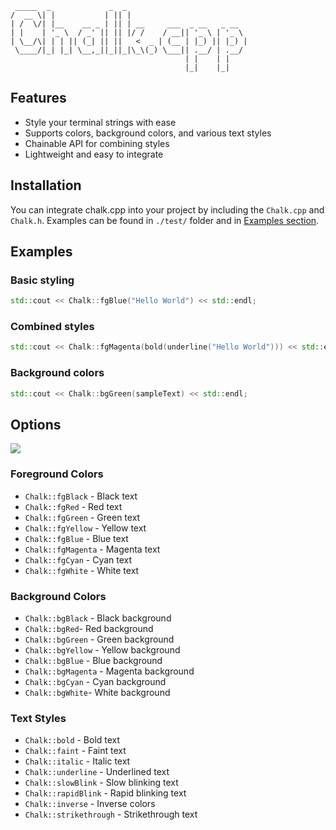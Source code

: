 ```
 _____  _             _  _
/  __ \| |           | || |
| /  \/| |__    __ _ | || | __     ___  _ __   _ __
| |    | '_ \  / _' || || |/ /    / __|| '_ \ | '_ \
| \__/\| | | || (_| || ||   <  _ | (__ | |_) || |_) |
 \____/|_| |_| \__,_||_||_|\_\(_) \___|| .__/ | .__/
                                       | |    | |
                                       |_|    |_|
```

## Features
- Style your terminal strings with ease
- Supports colors, background colors, and various text styles
- Chainable API for combining styles
- Lightweight and easy to integrate

## Installation
You can integrate chalk.cpp into your project by including the `Chalk.cpp` and `Chalk.h`. Examples can be found in `./test/` folder and in [Examples section](#examples).

## Examples

### Basic styling

```cpp
std::cout << Chalk::fgBlue("Hello World") << std::endl;
```
### Combined styles

```cpp
std::cout << Chalk::fgMagenta(bold(underline("Hello World"))) << std::endl;
```
### Background colors

```cpp
std::cout << Chalk::bgGreen(sampleText) << std::endl;
```

## Options

<img src="https://i.imgur.com/ROGRF3S.png">

### Foreground Colors
-  `Chalk::fgBlack` - Black text
- `Chalk::fgRed` - Red text
-  `Chalk::fgGreen`  - Green text
- `Chalk::fgYellow` - Yellow text
- `Chalk::fgBlue` - Blue text
-  `Chalk::fgMagenta` - Magenta text
-  `Chalk::fgCyan` - Cyan text
-  `Chalk::fgWhite` - White text
### Background Colors
-  `Chalk::bgBlack` - Black background
-  `Chalk::bgRed`- Red background
- `Chalk::bgGreen` - Green background
- `Chalk::bgYellow` - Yellow background
- `Chalk::bgBlue` - Blue background
- `Chalk::bgMagenta` - Magenta background
- `Chalk::bgCyan` - Cyan background
-  `Chalk::bgWhite`- White background
### Text Styles
-  `Chalk::bold` - Bold text
-  `Chalk::faint` - Faint text
-  `Chalk::italic` - Italic text
- `Chalk::underline` - Underlined text
- `Chalk::slowBlink` - Slow blinking text
-  `Chalk::rapidBlink` - Rapid blinking text
- `Chalk::inverse` - Inverse colors
- `Chalk::strikethrough` - Strikethrough text
